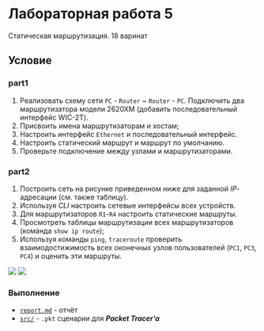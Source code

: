 # Лабораторная работа 5

Статическая маршрутизация. 18 варинат

## Условие

### part1

1. Реализовать схему сети `PC` - `Router` ~ `Router` - `PC`. Подключить два
   маршрутизатора модели 2620ХМ (добавить последовательный интерфейс WIC-2T).
2. Присвоить имена маршрутизаторам и хостам;
3. Настроить интерфейс `Ethernet` и последовательный интерфейс.
4. Настроить статический маршрут и маршрут по умолчанию.
5. Проверьте подключение между узлами и маршрутизаторами.

### part2

1. Построить сеть на рисунке приведенном ниже для заданной _IP_-адресации (см.
   также таблицу).
2. Используя _CLI_ настроить сетевые интерфейсы всех устройств.
3. Для маршрутизаторов `R1`-`R4` настроить статические маршруты.
4. Просмотреть таблицы маршрутизации всех маршрутизаторов (команда `show ip
   route`);
5. Используя команды `ping`, `traceroute` проверить взаимодостижимость всех
   оконечных узлов пользователей (`PC1`, `PC3`, `PC4`) и оценить эти маршруты.

![](http://res.cloudinary.com/dzsjwgjii/image/upload/v1489793126/networks-4-1-t2.png)
![](http://res.cloudinary.com/dzsjwgjii/image/upload/v1489793125/networks-4-2-t1.png)

### Выполнение

* [`report.md`](https://github.com/drapegnik/bsu/tree/master/networks/lab5/report.md) -
  отчёт
* [`src/`](https://github.com/drapegnik/bsu/tree/master/networks/lab5/src) -
  `.pkt` сценарии для **_Packet Tracer'a_**
